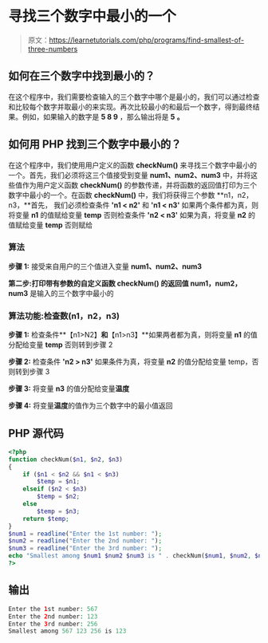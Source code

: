 # 寻找三个数字中最小的一个

> 原文：<https://learnetutorials.com/php/programs/find-smallest-of-three-numbers>

## 如何在三个数字中找到最小的？

在这个程序中，我们需要检查输入的三个数字中哪个是最小的，我们可以通过检查和比较每个数字并取最小的来实现。再次比较最小的和最后一个数字，得到最终结果。例如，如果输入的数字是 **5 8 9** ，那么输出将是 **5** **。**

## 如何用 PHP 找到三个数字中最小的？

在这个程序中，我们使用用户定义的函数 **checkNum()** 来寻找三个数字中最小的一个。首先，我们必须将这三个值接受到变量 **num1、num2、num3** 中，并将这些值作为用户定义函数 **checkNum()** 的参数传递，并将函数的返回值打印为三个数字中最小的一个。在函数 **checkNum()** 中，我们将获得三个参数 **n1，n2，n3，**首先， 我们必须检查条件 **'n1 < n2'** 和 **'n1 < n3'** 如果两个条件都为真，则将变量 **n1** 的值赋给变量 **temp** 否则检查条件 **'n2 < n3'** 如果为真，将变量 **n2** 的值赋给变量 **temp** 否则赋给

### 算法

**步骤 1:** 接受来自用户的三个值进入变量 **num1、num2、num3**

**第二步:**打印带有参数**的自定义函数 **checkNum()** 的返回值 num1，num2，num3** 是输入的三个数字中最小的

### 算法功能:**检查数(n1，n2，n3)**

**步骤 1:** 检查条件**【n1>N2】**和**【n1>n3】**如果两者都为真，则将变量 **n1** 的值分配给变量 **temp** 否则转到步骤 2

**步骤 2:** 检查条件 **'n2 > n3'** 如果条件为真，将变量 **n2** 的值分配给变量 temp，否则转到步骤 3

**步骤 3:** 将变量 **n3** 的值分配给变量**温度**

**步骤 4:** 将变量**温度**的值作为三个数字中的最小值返回

## PHP 源代码

```php
<?php
function checkNum($n1, $n2, $n3)
{
    if ($n1 < $n2 && $n1 < $n3)
        $temp = $n1;
    elseif ($n2 < $n3)
        $temp = $n2;
    else
        $temp = $n3;
    return $temp;
}
$num1 = readline("Enter the 1st number: ");
$num2 = readline("Enter the 2nd number: ");
$num3 = readline("Enter the 3rd number: ");
echo "Smallest among $num1 $num2 $num3 is " . checkNum($num1, $num2, $num3);
?>

```

## 输出

```php
Enter the 1st number: 567
Enter the 2nd number: 123
Enter the 3rd number: 256
Smallest among 567 123 256 is 123
```